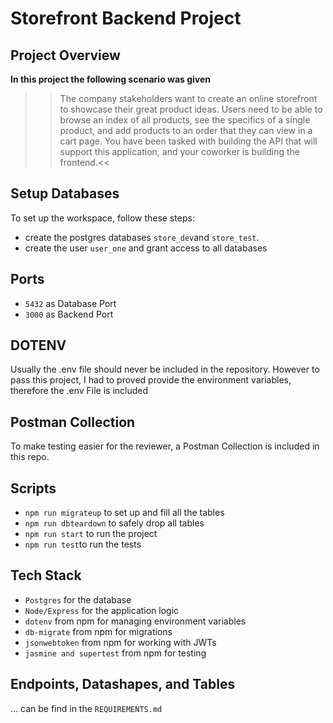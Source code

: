 # Storefront Backend Project

## Project Overview
**In this project the following scenario was given**
>>The company stakeholders want to create an online storefront to showcase their great product ideas. Users need to be able to browse an index of all products, see the specifics of a single product, and add products to an order that they can view in a cart page. You have been tasked with building the API that will support this application, and your coworker is building the frontend.<<

## Setup Databases
To set up the workspace, follow these steps:
- create the postgres databases `store_dev`and `store_test`. 
- create the user `user_one` and grant access to all databases



## Ports
- `5432` as Database Port
- `3000` as Backend Port

## DOTENV
Usually the .env file should never be included in the repository. 
However to pass this project, I had to proved provide the environment variables, therefore the .env File is included 

## Postman Collection
To make testing easier for the reviewer, a Postman Collection is included in this repo.

## Scripts
- ``npm run migrateup`` to set up and fill all the tables
- ``npm run dbteardown`` to safely drop all tables
- ``npm run start`` to run the project
- ``npm run test``to run the tests

## Tech Stack 
- ``Postgres`` for the database
- ``Node/Express`` for the application logic
- ``dotenv`` from npm for managing environment variables
- ``db-migrate`` from npm for migrations
- ``jsonwebtoken`` from npm for working with JWTs
- ``jasmine and supertest`` from npm for testing

## Endpoints, Datashapes, and Tables
... can be find in the `REQUIREMENTS.md`


